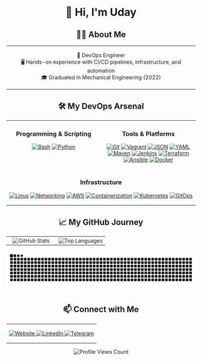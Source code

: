 <div align="center">
  <h1>👋 Hi, I'm Uday</h1>
</div>
<div align="center">
  <h2>🧑‍💻 About Me</h2>
</div>

<table width="100%" align="center">
<tr>
<td align="center">
  <p>
    🧰 DevOps Engineer<br>
    🖥️ Hands-on experience with CI/CD pipelines, infrastructure, and automation<br>
    🎓 Graduated in Mechanical Engineering (2022)
  </p>
</td>
</tr>
</table>

<div align="center">
  <h2>🛠️ My DevOps Arsenal</h2>
</div>

<table width="100%" align="center">
<tr valign="top">
<td width="50%" align="center">
  <h3>Programming & Scripting</h3>
  <p>
    <a href="https://www.gnu.org/software/bash/"><img src="https://img.shields.io/badge/Bash-000?style=for-the-badge&logo=gnubash&logoColor=4EAA25" alt="Bash"/></a>
    <a href="https://www.python.org/"><img src="https://img.shields.io/badge/Python-000?style=for-the-badge&logo=python&logoColor=3776AB" alt="Python"/></a>
  </p>
</td>
<td width="50%" align="center">
  <h3>Tools & Platforms</h3>
  <p>
    <a href="https://git-scm.com/"><img src="https://img.shields.io/badge/Git-000?style=for-the-badge&logo=git&logoColor=F05032" alt="Git"/></a>
    <a href="https://www.vagrantup.com/"><img src="https://img.shields.io/badge/Vagrant-000?style=for-the-badge&logo=vagrant&logoColor=1563FF" alt="Vagrant"/></a>
    <a href="https://www.json.org/json-en.html"><img src="https://img.shields.io/badge/JSON-000?style=for-the-badge&logo=json&logoColor=black" alt="JSON"/></a>
    <a href="https://yaml.org/"><img src="https://img.shields.io/badge/YAML-000?style=for-the-badge&logo=yaml&logoColor=white" alt="YAML"/></a>
    <a href="https://maven.apache.org/"><img src="https://img.shields.io/badge/Maven-000?style=for-the-badge&logo=apachemaven&logoColor=CB2027" alt="Maven"/></a>
    <a href="https://www.jenkins.io/"><img src="https://img.shields.io/badge/Jenkins-000?style=for-the-badge&logo=jenkins&logoColor=D24939" alt="Jenkins"/></a>
    <a href="https://www.terraform.io/"><img src="https://img.shields.io/badge/Terraform-000?style=for-the-badge&logo=terraform&logoColor=7B42BC" alt="Terraform"/></a>
    <a href="https://www.ansible.com/"><img src="https://img.shields.io/badge/Ansible-000?style=for-the-badge&logo=ansible&logoColor=EE0000" alt="Ansible"/></a>
    <a href="https://www.docker.com/"><img src="https://img.shields.io/badge/Docker-000?style=for-the-badge&logo=docker&logoColor=2496ED" alt="Docker"/></a>
  </p>
</td>
</tr>
<tr valign="top">
<td colspan="2" align="center">
  <h3>Infrastructure</h3>
  <p>
    <a href="https://www.kernel.org/"><img src="https://img.shields.io/badge/Linux-000?style=for-the-badge&logo=linux&logoColor=FCC624" alt="Linux"/></a>
    <a href="https://en.wikipedia.org/wiki/Computer_network"><img src="https://img.shields.io/badge/Networking-000?style=for-the-badge&logo=cisco&logoColor=1BA0E2" alt="Networking"/></a>
    <a href="https://aws.amazon.com/"><img src="https://img.shields.io/badge/AWS-000?style=for-the-badge&logo=amazon-aws&logoColor=FF9900" alt="AWS"/></a>
    <a href="https://www.docker.com/resources/what-container"><img src="https://img.shields.io/badge/Containers-000?style=for-the-badge&logo=docker&logoColor=2496ED" alt="Containerization"/></a>
    <a href="https://kubernetes.io/"><img src="https://img.shields.io/badge/Kubernetes-000?style=for-the-badge&logo=kubernetes&logoColor=326CE5" alt="Kubernetes"/></a>
    <a href="https://www.gitops.tech/"><img src="https://img.shields.io/badge/GitOps-000?style=for-the-badge&logo=gitlab&logoColor=FC6D26" alt="GitOps"/></a>
  </p>
</td>
</tr>
</table>

<div align="center">
  <h2>📈 My GitHub Journey</h2>
</div>

<table width="100%" align="center">
<tr valign="top">
<td width="50%" align="center">
  <img src="https://github-readme-stats.vercel.app/api?username=UdayKumarChunduru&show_icons=true&theme=highcontrast&hide_border=true&card_width=400" alt="GitHub Stats" />
</td>
<td width="50%" align="center">
  <img src="https://github-readme-stats.vercel.app/api/top-langs/?username=UdayKumarChunduru&layout=compact&theme=highcontrast&hide_border=true&card_width=400" alt="Top Languages" />
</td>
</tr>
</table>

<p align="center">
  <img src="https://raw.githubusercontent.com/Ellis-alt/Ellis-alt/refs/heads/main/assets/github-contribution-grid-snake.svg" alt="Snake Contribution Grid">
</p>

<div align="center">
  <h2>📫 Connect with Me</h2>
</div>

<table width="100%" align="center">
<tr>
<td align="center">
  <p>
    <a href="[Your Website URL]">
      <img src="https://img.shields.io/badge/Website-000?style=for-the-badge&logo=firefox&logoColor=white" alt="Website"/>
    </a>
    <a href="[Your LinkedIn URL]">
      <img src="https://img.shields.io/badge/LinkedIn-000?style=for-the-badge&logo=linkedin&logoColor=0A66C2" alt="LinkedIn"/>
    </a>
    <a href="[Your Telegram URL]">
      <img src="https://img.shields.io/badge/Telegram-000?style=for-the-badge&logo=telegram&logoColor=26A5E4" alt="Telegram"/>
    </a>
  </p>
</td>
</tr>
</table>

<p align="center">
  <img src="https://komarev.com/ghpvc/?username=UdayKumarChunduru&style=for-the-badge&labelColor=000000&color=39FF14" alt="Profile Views Count" />
</p>
